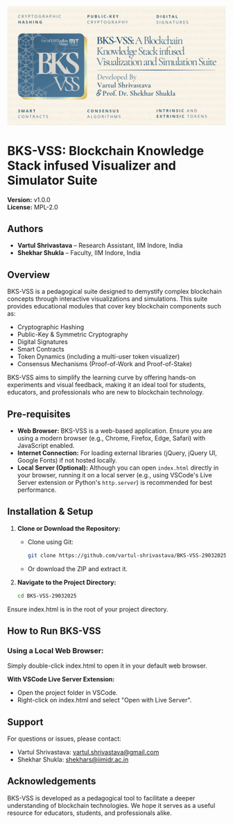 ![BKS-VSS Dashboard](header.jpg "BKS-VSS Dashboard")

# BKS-VSS: Blockchain Knowledge Stack infused Visualizer and Simulator Suite

**Version:** v1.0.0  
**License:** MPL-2.0

## Authors
- **Vartul Shrivastava** – Research Assistant, IIM Indore, India  
- **Shekhar Shukla** – Faculty, IIM Indore, India

## Overview
BKS-VSS is a pedagogical suite designed to demystify complex blockchain concepts through interactive visualizations and simulations. This suite provides educational modules that cover key blockchain components such as:
- Cryptographic Hashing
- Public-Key & Symmetric Cryptography
- Digital Signatures
- Smart Contracts
- Token Dynamics (including a multi-user token visualizer)
- Consensus Mechanisms (Proof-of-Work and Proof-of-Stake)

BKS-VSS aims to simplify the learning curve by offering hands-on experiments and visual feedback, making it an ideal tool for students, educators, and professionals who are new to blockchain technology.

## Pre-requisites
- **Web Browser:** BKS-VSS is a web-based application. Ensure you are using a modern browser (e.g., Chrome, Firefox, Edge, Safari) with JavaScript enabled.
- **Internet Connection:** For loading external libraries (jQuery, jQuery UI, Google Fonts) if not hosted locally.
- **Local Server (Optional):** Although you can open `index.html` directly in your browser, running it on a local server (e.g., using VSCode's Live Server extension or Python's `http.server`) is recommended for best performance.

## Installation & Setup
1. **Clone or Download the Repository:**
   - Clone using Git:
     ```bash
     git clone https://github.com/vartul-shrivastava/BKS-VSS-29032025.git
     ```
   - Or download the ZIP and extract it.

2. **Navigate to the Project Directory:**
   ```bash
   cd BKS-VSS-29032025
   ```

Ensure index.html is in the root of your project directory.

## How to Run BKS-VSS

### Using a Local Web Browser:

Simply double-click index.html to open it in your default web browser.

**With VSCode Live Server Extension:**

- Open the project folder in VSCode.
- Right-click on index.html and select "Open with Live Server".

## Support
For questions or issues, please contact:

- Vartul Shrivastava: vartul.shrivastava@gmail.com
- Shekhar Shukla: shekhars@iimidr.ac.in

## Acknowledgements
BKS-VSS is developed as a pedagogical tool to facilitate a deeper understanding of blockchain technologies. We hope it serves as a useful resource for educators, students, and professionals alike.
